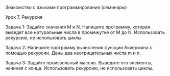 Знакомство с языками программирования (семинары)

Урок 7. Рекурсия

Задача 1: Задайте значения M и N. Напишите программу, которая выведет все натуральные числа в промежутке от M до N. Использовать рекурсию, не использовать циклы.

Задача 2: Напишите программу вычисления функции Аккермана с помощью рекурсии. Даны два неотрицательных числа m и n.

Задача 3: Задайте произвольный массив. Выведите его элементы, начиная с конца. Использовать рекурсию, не использовать циклы.
